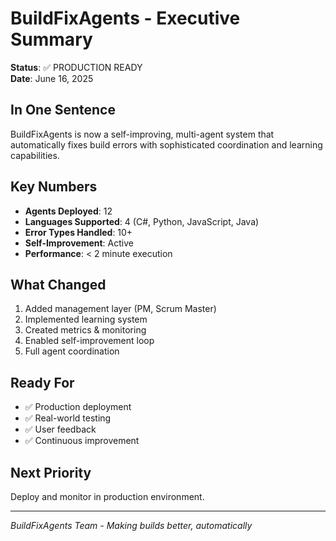 # BuildFixAgents - Executive Summary

**Status**: ✅ PRODUCTION READY  
**Date**: June 16, 2025

## In One Sentence
BuildFixAgents is now a self-improving, multi-agent system that automatically fixes build errors with sophisticated coordination and learning capabilities.

## Key Numbers
- **Agents Deployed**: 12
- **Languages Supported**: 4 (C#, Python, JavaScript, Java)  
- **Error Types Handled**: 10+
- **Self-Improvement**: Active
- **Performance**: < 2 minute execution

## What Changed
1. Added management layer (PM, Scrum Master)
2. Implemented learning system
3. Created metrics & monitoring
4. Enabled self-improvement loop
5. Full agent coordination

## Ready For
- ✅ Production deployment
- ✅ Real-world testing
- ✅ User feedback
- ✅ Continuous improvement

## Next Priority
Deploy and monitor in production environment.

---
*BuildFixAgents Team - Making builds better, automatically*
